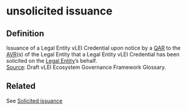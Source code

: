 # unsolicited issuance
## Definition
Issuance of a Legal Entity vLEI Credential upon notice by a [QAR](QAR) to the [AVR](AVR)(s) of the Legal Entity that a Legal Entity vLEI Credential has been solicited on the [Legal Entity](legal-entity)’s behalf.  
[Source](https://www.gleif.org/vlei/introducing-the-vlei-ecosystem-governance-framework/2022-02-07_verifiable-lei-vlei-ecosystem-governance-framework-glossary-draft-publication_v0.9-draft.pdf): Draft vLEI Ecosystem Governance Framework Glossary.

## Related
See [Solicited issuance](solicited-issuance)